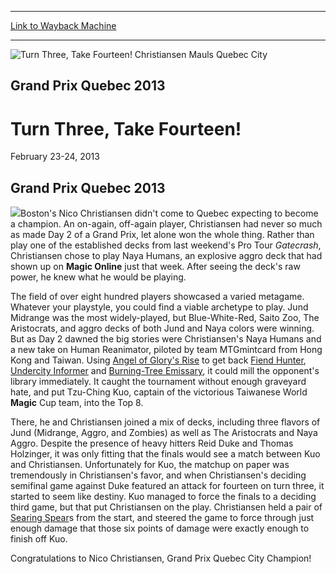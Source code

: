 
---
[Link to Wayback Machine](https://web.archive.org/web/20160924015702/http://magic.wizards.com/en/events/coverage/gpqc13)

[_metadata_:description]:- "&#13; Grand Prix Quebec 2013&#13;"
[_metadata_:generator]:- "Drupal 7 (http://drupal.org)"
[_metadata_:node]:- "479886"
[_metadata_:source]:- "div-block-system-main"
[_metadata_:title]:- "Turn Three, Take Fourteen! Christiansen Mauls Quebec City"
[_metadata_:wayback_capture_timestamp]:- "2016-09-24 01:57:02"
[_metadata_:wayback_raw_url]:- "https://web.archive.org/web/20160924015702id_/http://magic.wizards.com/en/events/coverage/gpqc13"
[_metadata_:wayback_url]:- "http://magic.wizards.com/en/events/coverage/gpqc13"
---







![Turn Three, Take Fourteen! <br/> Christiansen Mauls Quebec City](https://media.magic.wizards.com/images/banner/large_1_4.jpg)





Grand Prix Quebec 2013
----------------------


Turn Three, Take Fourteen!
==========================




February 23-24, 2013












Grand Prix Quebec 2013
----------------------


![](https://media.magic.wizards.com/image_legacy_migration/mtg/images/daily/events/gpque13/trophy.jpg)Boston's Nico Christiansen didn't come to Quebec expecting to become a champion. An on-again, off-again player, Christiansen had never so much as made Day 2 of a Grand Prix, let alone won the whole thing. Rather than play one of the established decks from last weekend's Pro Tour *Gatecrash*, Christiansen chose to play Naya Humans, an explosive aggro deck that had shown up on **Magic Online** just that week. After seeing the deck's raw power, he knew what he would be playing.


The field of over eight hundred players showcased a varied metagame. Whatever your playstyle, you could find a viable archetype to play. Jund Midrange was the most widely-played, but Blue-White-Red, Saito Zoo, The Aristocrats, and aggro decks of both Jund and Naya colors were winning. But as Day 2 dawned the big stories were Christiansen's Naya Humans and a new take on Human Reanimator, piloted by team MTGmintcard from Hong Kong and Taiwan. Using [Angel of Glory's Rise](http://gatherer.wizards.com/Pages/Card/Details.aspx?name=Angel+of+Glory%27s+Rise) to get back [Fiend Hunter](http://gatherer.wizards.com/Pages/Card/Details.aspx?name=Fiend+Hunter), [Undercity Informer](http://gatherer.wizards.com/Pages/Card/Details.aspx?name=Undercity+Informer) and [Burning-Tree Emissary](http://gatherer.wizards.com/Pages/Card/Details.aspx?name=Burning-Tree+Emissary), it could mill the opponent's library immediately. It caught the tournament without enough graveyard hate, and put Tzu-Ching Kuo, captain of the victorious Taiwanese World **Magic** Cup team, into the Top 8.


There, he and Christiansen joined a mix of decks, including three flavors of Jund (Midrange, Aggro, and Zombies) as well as The Aristocrats and Naya Aggro. Despite the presence of heavy hitters Reid Duke and Thomas Holzinger, it was only fitting that the finals would see a match between Kuo and Christiansen. Unfortunately for Kuo, the matchup on paper was tremendously in Christiansen's favor, and when Christiansen's deciding semifinal game against Duke featured an attack for fourteen on turn three, it started to seem like destiny. Kuo managed to force the finals to a deciding third game, but that put Christiansen on the play. Christiansen held a pair of [Searing Spear](http://gatherer.wizards.com/Pages/Card/Details.aspx?name=Searing+Spear)s from the start, and steered the game to force through just enough damage that those six points of damage were exactly enough to finish off Kuo.


Congratulations to Nico Christiansen, Grand Prix Quebec City Champion!


  

 

